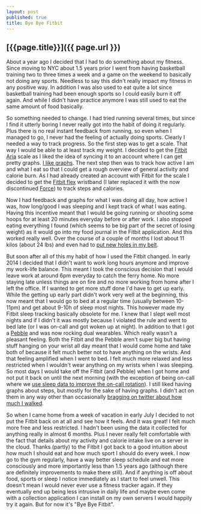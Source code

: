 ```yaml
---
layout: post
published: true
title: Bye Bye Fitbit
---
```

## [{{page.title}}]({{ page.url }})

About a year ago I decided that I had to do something about my fitness. Since
moving to NYC about 1.5 years prior I went from having basketball training two
to three times a week and a game on the weekend to basically not doing any
sports. Needless to say this didn't really impact my fitness in any positive
way. In addition I was also used to eat quite a lot since basketball training
had been enough sports so I could easily burn it off again. And while I didn't
have practice anymore I was still used to eat the same amount of food
basically.

So something needed to change. I had tried running several times, but since I
find it utterly boring I never really got into the habit of doing it
regularly. Plus there is no real instant feedback from running, so even when I
managed to go, I never had the feeling of actually doing sports. Clearly I
needed a way to track progress. So the first step was to get a scale. That way
I would be able to at least track my weight. I decided to get the [Fitbit
Aria][aria] scale as I liked the idea of syncing it to an account where I can
get pretty graphs. [I like graphs][graphit]. The next step then was to track
how active I am and what I eat so that I could get a rough overview of general
activity and calorie burn. As I had already created an account with Fitbit
for the scale I decided to get the [Fitbit flex][flex] wristband (I later
replaced it with the now discontinued [Force][force]) to track steps and
calories.

Now I had feedback and graphs for what I was doing all day, how active I was,
how long/good I was sleeping and I kept track of what I was eating. Having
this incentive meant that I would be going running or shooting some hoops for
at least 20 minutes everyday before or after work. I also stopped eating
everything I found (which seems to be big part of the secret of losing weight)
as it would go into my food journal in the Fitbit application. And this worked
really well. Over the course of a couple of months I lost about 11 kilos
(about 24 lbs) and even had to [put new holes in my belt][belttweet].

But soon after all of this my habit of how I used the Fitbit changed. In early
2014 I decided that I didn't want to work long hours anymore and improve my
work-life balance. This meant I took the conscious decision that I would leave
work at around 6pm everyday to catch the ferry home. No more staying late
unless things are on fire and no more working from home after I left the
office. If I wanted to get more stuff done I'd have to get up early. While the
getting up early part didn't work very well at the beginning, this now meant
that I would go to bed at a regular time (usually between 10-11pm) and get
about 9-10h of sleep most nights. This however made my Fitbit sleep tracking
basically obsolete for me. I knew that I slept well most nights and if I
didn't it was mostly because I violated the rule and went to bed late (or I
was on-call and got woken up at night). In addition to that I got a
[Pebble][pebble] and was now rocking dual wearables. Which really wasn't a
pleasant feeling. Both the Fitbit and the Pebble aren't super big but having
stuff hanging on your wrist all day meant that I would come home and take both
of because it felt much better not to have anything on the wrists. And that
feeling amplified when I went to bed. I felt much more relaxed and less
restricted when I wouldn't wear anything on my wrists when I was sleeping. So
most days I would take off the Fitbit (and Pebble) when I got home and not put
it back on until the next morning (with the exception of being on-call where
we [use sleep data to improve the on-call rotation][opsweekly]). I still liked
having graphs about steps, but mostly for the sake of having graphs. I didn't
act on them in any way other than occasionally [bragging on twitter about how much I
walked][bragtweet].

So when I came home from a week of vacation in early July I decided to not put
the Fitbit back on at all and see how it feels. And it was great! I felt much
more free and less restricted. I hadn't been using the data it collected for
anything really in almost 6 months. Plus I never really felt comfortable with
the fact that details about my activity and calorie intake live on a server in
the cloud. Thanks (partly) to the Fitbit I got back to a good intuition about
how much I should eat and how much sport I should do every week. I now go to
the gym regularly, have a way better sleep schedule and eat more consciously
and more importantly less than 1.5 years ago (although there are definitely
improvements to make there still). And if anything is off about food, sports
or sleep I notice immediately as I start to feel unwell. This doesn't mean I
would never ever use a fitness tracker again. If they eventually end up being
less intrusive in daily life and maybe even come with a collection application
I can install on my own servers I would happily try it again. But for now it's
"Bye Bye Fitbit".


[aria]: http://www.fitbit.com/aria
[flex]: http://www.fitbit.com/flex
[force]: http://www.fitbit.com/force
[bragtweet]: https://twitter.com/mrtazz/statuses/483125970245660674
[graphit]: http://shouldigraphit.com
[belttweet]: https://twitter.com/mrtazz/statuses/399937629078441984
[opsweekly]: http://codeascraft.com/2014/06/19/opsweekly-measuring-on-call-experience-with-alert-classification/
[pebble]: https://getpebble.com
